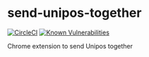 # send-unipos-together

[![CircleCI](https://circleci.com/gh/naokikimura/send-unipos-together.svg?style=svg)](https://circleci.com/gh/naokikimura/send-unipos-together) [![Known Vulnerabilities](https://snyk.io/test/github/naokikimura/send-unipos-together/badge.svg?targetFile=package.json)](https://snyk.io/test/github/naokikimura/send-unipos-together?targetFile=package.json)

Chrome extension to send Unipos together
